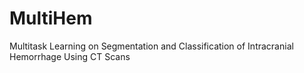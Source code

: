 # MultiHem

Multitask Learning on Segmentation and Classification of Intracranial Hemorrhage Using CT Scans
